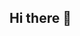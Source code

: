 ## Hi there 👋

<!--
**manuelPH/manuelPH** is a ✨ _special_ ✨ repository because its `README.md` (this file) appears on your GitHub profile.

Here are some ideas to get you started:

- 🔭 I’m currently working on PropHero
- 🌱 I’m currently learning Github
- 👯 I’m looking to collaborate on Projects
- 🤔 I’m looking for help with Github
- 💬 Ask me about anything
- 📫 How to reach me: Via email
- 😄 Pronouns: ...
- ⚡ Fun fact: 
-->
